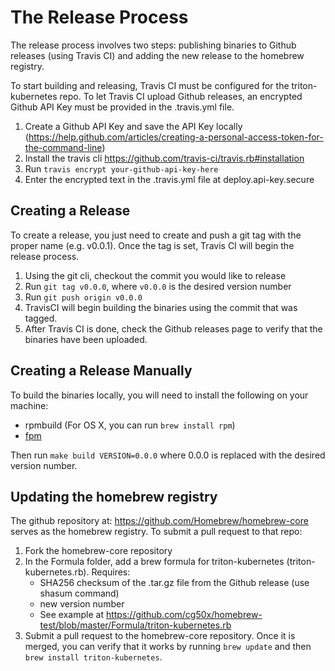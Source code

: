# The Release Process

The release process involves two steps: publishing binaries to Github releases (using Travis CI) and adding the new release to the homebrew registry.

To start building and releasing, Travis CI must be configured for the triton-kubernetes repo. To let Travis CI upload Github releases, an encrypted Github API Key must be provided in the .travis.yml file.

1. Create a Github API Key and save the API Key locally (https://help.github.com/articles/creating-a-personal-access-token-for-the-command-line)
2. Install the travis cli https://github.com/travis-ci/travis.rb#installation
3. Run `travis encrypt your-github-api-key-here`
4. Enter the encrypted text in the .travis.yml file at deploy.api-key.secure

## Creating a Release

To create a release, you just need to create and push a git tag with the proper name (e.g. v0.0.1). Once the tag is set, Travis CI will begin the release process.

1. Using the git cli, checkout the commit you would like to release
2. Run `git tag v0.0.0`, where `v0.0.0` is the desired version number
3. Run `git push origin v0.0.0`
4. TravisCI will begin building the binaries using the commit that was tagged.
5. After Travis CI is done, check the Github releases page to verify that the binaries have been uploaded.

## Creating a Release Manually

To build the binaries locally, you will need to install the following on your machine:

- rpmbuild (For OS X, you can run `brew install rpm`)
- [fpm](https://github.com/jordansissel/fpm)

Then run `make build VERSION=0.0.0` where 0.0.0 is replaced with the desired version number.

## Updating the homebrew registry

The github repository at: https://github.com/Homebrew/homebrew-core serves as the homebrew registry. To submit a pull request to that repo:

1. Fork the homebrew-core repository
2. In the Formula folder, add a brew formula for triton-kubernetes (triton-kubernetes.rb). Requires:
    - SHA256 checksum of the .tar.gz file from the Github release (use shasum command)
    - new version number
    - See example at https://github.com/cg50x/homebrew-test/blob/master/Formula/triton-kubernetes.rb
3. Submit a pull request to the homebrew-core repository. Once it is merged, you can verify that it works by running `brew update` and then `brew install triton-kubernetes`.
